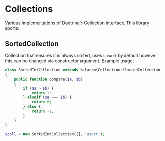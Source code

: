 # Collections

Various implementations of Doctrine's Collection interface. This library sports:

## SortedCollection

Collection that ensures it is always sorted, uses `uasort` by default however this can be changed via constructor
argument. Example usage:

```php
class SortedIntCollection extends Malarzm\Collections\SortedCollection
{
    public function compare($a, $b)
    {
        if ($a > $b) {
            return 1;
        } elseif ($a === $b) {
            return 0;
        } else {
            return -1;
        }
    }
}

$coll = new SortedIntCollection([], 'usort');
```
